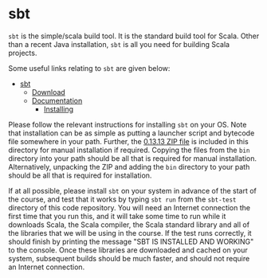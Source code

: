 # sbt

`sbt` is the simple/scala build tool. It is the standard build tool for Scala. Other than a recent Java installation, `sbt` is all you need for building Scala projects.

Some useful links relating to `sbt` are given below:

* [sbt](http://www.scala-sbt.org/)
  * [Download](http://www.scala-sbt.org/download.html)
  * [Documentation](http://www.scala-sbt.org/documentation.html)
    * [Installing](http://www.scala-sbt.org/0.13/docs/Setup.html)

Please follow the relevant instructions for installing `sbt` on your OS. Note that installation can be as simple as putting a launcher script and bytecode file somewhere in your path. Further, the [0.13.13 ZIP file](sbt-0.13.13.zip) is included in this directory for manual installation if required. Copying the files from the `bin` directory into your path should be all that is required for manual installation. Alternatively, unpacking the ZIP and adding the `bin` directory to your path should be all that is required for installation.

If at all possible, please install `sbt` on your system in advance of the start of the course, and test that it works by typing `sbt run` from the `sbt-test` directory of this code repository. You will need an Internet connection the first time that you run this, and it will take some time to run while it downloads Scala, the Scala compiler, the Scala standard library and all of the libraries that we will be using in the course. If the test runs correctly, it should finish by printing the message "SBT IS INSTALLED AND WORKING" to the console. Once these libraries are downloaded and cached on your system, subsequent builds should be much faster, and should not require an Internet connection.





